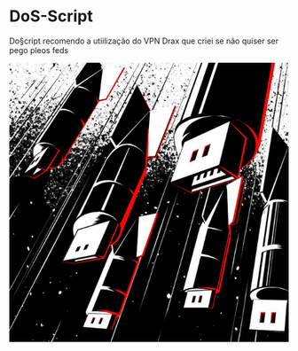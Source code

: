 # DoS-Script
Do§cript recomendo a utiilização do VPN Drax que criei se não quiser ser pego pleos feds

![DoS](DDOS.jpg)
